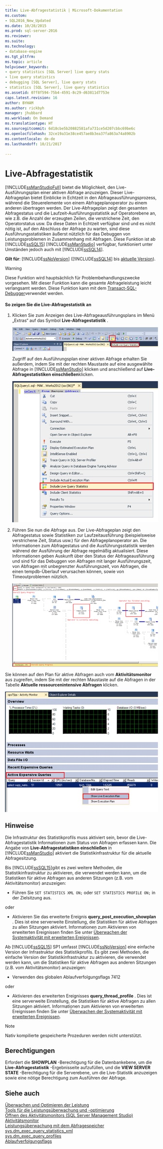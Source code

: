 ```yaml
---
title: Live-Abfragestatistik | Microsoft-Dokumentation
ms.custom:
- SQL2016_New_Updated
ms.date: 10/28/2015
ms.prod: sql-server-2016
ms.reviewer: 
ms.suite: 
ms.technology:
- database-engine
ms.tgt_pltfrm: 
ms.topic: article
helpviewer_keywords:
- query statistics [SQL Server] live query stats
- live query statistics
- debugging [SQL Server], live query stats
- statistics [SQL Server], live query statistics
ms.assetid: 07f8f594-75b4-4591-8c29-d63811d7753e
caps.latest.revision: 16
author: BYHAM
ms.author: rickbyh
manager: jhubbard
ms.workload: On Demand
ms.translationtype: HT
ms.sourcegitcommit: 6d18cbe5b20882581afa731ce5d207cbbc69be6c
ms.openlocfilehash: 32ce19a31e38ce457ae8b3ea37fa863a74a8902b
ms.contentlocale: de-de
ms.lasthandoff: 10/21/2017

---
```

# <a name="live-query-statistics"></a>Live-Abfragestatistik
  [!INCLUDE[ssManStudioFull](../../includes/ssmanstudiofull-md.md)] bietet die Möglichkeit, den Live-Ausführungsplan einer aktiven Abfrage anzuzeigen. Dieser Live-Abfrageplan bietet Einblicke in Echtzeit in den Abfrageausführungsprozess, während die Steuerelemente von einem Abfrageplanoperator zu einem anderen übertragen werden. Der Live-Abfrageplan zeigt den gesamten Abfragestatus und die Laufzeit-Ausführungsstatistik auf Operatorebene an, wie z.B. die Anzahl der erzeugten Zeilen, die verstrichene Zeit, den Operatorstatus usw. Da diese Daten in Echtzeit verfügbar sind und es nicht nötig ist, auf den Abschluss der Abfrage zu warten, sind diese Ausführungsstatistiken äußerst nützlich für das Debuggen von Leistungsproblemen in Zusammenhang mit Abfragen. Diese Funktion ist ab [!INCLUDE[ssSQL15](../../includes/sssql15-md.md)] [!INCLUDE[ssManStudio](../../includes/ssmanstudio-md.md)] verfügbar, funktioniert unter Umständen jedoch auch mit [!INCLUDE[ssSQL14](../../includes/sssql14-md.md)].  
  
**Gilt für**: [!INCLUDE[ssNoVersion](../../includes/ssnoversion-md.md)] ([!INCLUDE[ssSQL14](../../includes/sssql14-md.md)] bis [aktuelle Version](http://go.microsoft.com/fwlink/p/?LinkId=299658)).  
  
> [!WARNING]  
>  Diese Funktion wird hauptsächlich für Problembehandlungszwecke vorgesehen. Mit dieser Funktion kann die gesamte Abfrageleistung leicht verlangsamt werden. Diese Funktion kann mit dem [Transact-SQL-Debugger](../../relational-databases/scripting/configure-firewall-rules-before-running-the-tsql-debugger.md)verwendet werden.  
  
#### <a name="to-view-live-query-statistics"></a>So zeigen Sie die Live-Abfragestatistik an  
  
1.  Klicken Sie zum Anzeigen des Live-Abfrageausführungsplans im Menü „Extras“ auf das Symbol **Live-Abfragestatistik** .  
  
     ![Schaltfläche „Live-Abfragestatistik“ auf der Symbolleiste](../../relational-databases/performance/media/livequerystatstoolbar.png "Schaltfläche „Live-Abfragestatistik“ auf der Symbolleiste")  
  
     Zugriff auf den Ausführungsplan einer aktiven Abfrage erhalten Sie außerdem, indem Sie mit der rechten Maustaste auf eine ausgewählte Abfrage in [!INCLUDE[ssManStudio](../../includes/ssmanstudio-md.md)] klicken und anschließend auf **Live-Abfragestatistiken einschließen**klicken.  
  
     ![Schaltfläche „Live-Abfragestatistik“ im Popupmenü](../../relational-databases/performance/media/livequerystatsmenu.png "Schaltfläche „Live-Abfragestatistik“ im Popupmenü")  
  
2.  Führen Sie nun die Abfrage aus. Der Live-Abfrageplan zeigt den Abfragestatus sowie Statistiken zur Laufzeitausführung (beispielsweise verstrichene Zeit, Status usw.) für den Abfrageplanoperator an. Die Informationen zum Abfragestatus und die Ausführungsstatistik werden während der Ausführung der Abfrage regelmäßig aktualisiert. Diese Informationen geben Auskunft über den Status der Abfrageausführung und sind für das Debuggen von Abfragen mit langer Ausführungszeit, von Abfragen mit unbegrenzter Ausführungszeit, von Abfragen, die einen tempdb-Überlauf verursachen können, sowie von Timeoutproblemen nützlich.  
  
     ![Schaltfläche „Live-Abfragestatistik“ im Showplan](../../relational-databases/performance/media/livequerystatsplan.png "Schaltfläche „Live-Abfragestatistik“ im Showplan")  
  
 Sie können auf den Plan für aktive Abfragen auch vom **Aktivitätsmonitor** aus zugreifen, indem Sie mit der rechten Maustaste auf die Abfragen in der Tabelle **Aktuelle ressourcenintensive Abfragen** klicken.  
  
 ![Schaltfläche „Live-Abfragestatistik“ im Aktivitätsmonitor](../../relational-databases/performance/media/livequerystatsactmon.png "Schaltfläche „Live-Abfragestatistik“ im Aktivitätsmonitor")  
  
## <a name="remarks"></a>Hinweise  
 Die Infrastruktur des Statistikprofils muss aktiviert sein, bevor die Live-Abfragestatistik Informationen zum Status von Abfragen erfassen kann. Die Angabe von **Live-Abfragestatistiken einschließen** in [!INCLUDE[ssManStudio](../../includes/ssmanstudio-md.md)] aktiviert die Statistikinfrastruktur für die aktuelle Abfragesitzung. 
 
Bis [!INCLUDE[ssSQL15](../../includes/sssql15-md.md)]gibt es zwei weitere Methoden, die Statistikinfrastruktur zu aktivieren, die verwendet werden kann, um die Statistiken für aktive Abfragen aus anderen Sitzungen (z.B. vom Aktivitätsmonitor) anzuzeigen:  
  
-   Führen Sie `SET STATISTICS XML ON;` oder `SET STATISTICS PROFILE ON;` in der Zielsitzung aus.  
  
 oder  
  
-   Aktivieren Sie das erweiterte Ereignis **query_post_execution_showplan** . Dies ist eine serverweite Einstellung, die Statistiken für aktive Abfragen zu allen Sitzungen aktiviert. Informationen zum Aktivieren von erweiterten Ereignissen finden Sie unter [Überwachen der Systemaktivität mit erweiterten Ereignissen](../../relational-databases/extended-events/monitor-system-activity-using-extended-events.md).  

Ab [!INCLUDE[ssSQL15](../../includes/sssql15-md.md)] SP1 umfasst [!INCLUDE[ssNoVersion](../../includes/ssnoversion-md.md)] eine einfache Version der Infrastruktur des Statistikprofils. Es gibt zwei Methoden, die einfache Version der Statistikinfrastruktur zu aktivieren, die verwendet werden kann, um die Statistiken für aktive Abfragen aus anderen Sitzungen (z.B. vom Aktivitätsmonitor) anzuzeigen:

-   Verwenden des globalen Ablaufverfolgungsflags 7412  
  
 oder  
  
-   Aktivieren des erweiterten Ereignisses **query_thread_profile** . Dies ist eine serverweite Einstellung, die Statistiken für aktive Abfragen zu allen Sitzungen aktiviert. Informationen zum Aktivieren von erweiterten Ereignissen finden Sie unter [Überwachen der Systemaktivität mit erweiterten Ereignissen](../../relational-databases/extended-events/monitor-system-activity-using-extended-events.md).
  
 > [!NOTE]
 > Nativ kompilierte gespeicherte Prozeduren werden nicht unterstützt.  
  
## <a name="permissions"></a>Berechtigungen  
 Erfordert die **SHOWPLAN** -Berechtigung für die Datenbankebene, um die **Live-Abfragestatistik** -Ergebnisseite aufzufüllen, und die **VIEW SERVER STATE** -Berechtigung für die Serverebene, um die Live-Statistik anzuzeigen sowie eine nötige Berechtigung zum Ausführen der Abfrage.  
  
## <a name="see-also"></a>Siehe auch  
 [Überwachen und Optimieren der Leistung](../../relational-databases/performance/monitor-and-tune-for-performance.md)   
 [Tools für die Leistungsüberwachung und -optimierung](../../relational-databases/performance/performance-monitoring-and-tuning-tools.md)   
 [Öffnen des Aktivitätsmonitors &#40;SQL Server Management Studio&#41;](../../relational-databases/performance-monitor/open-activity-monitor-sql-server-management-studio.md)   
 [Aktivitätsmonitor](../../relational-databases/performance-monitor/activity-monitor.md)   
 [Leistungsüberwachung mit dem Abfragespeicher](../../relational-databases/performance/monitoring-performance-by-using-the-query-store.md)   
 [sys.dm_exec_query_statistics_xml](../../relational-databases/system-dynamic-management-views/sys-dm-exec-query-statistics-xml-transact-sql.md)   
 [sys.dm_exec_query_profiles](../../relational-databases/system-dynamic-management-views/sys-dm-exec-query-profiles-transact-sql.md)   
 [Ablaufverfolgungsflags](../../t-sql/database-console-commands/dbcc-traceon-trace-flags-transact-sql.md)


